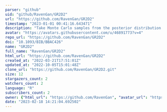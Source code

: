 ```yaml
---
parser: "github"
uid: "github/RavenGan/GR2D2"
url: "https://github.com/RavenGan/GR2D2"
timestamp: "2023-01-01 00:41:16.643471"
description: "Take Monte Carlo samples from the posterior distribution based on the graphical R2D2 prior, to estimate the precision matrix for multivariate Gaussian data"
avatar: "https://avatars.githubusercontent.com/u/46891773?v=4"
repo_url: "https://github.com/RavenGan/GR2D2"
doi: "10.1093/BIB/BBAC426"
name: "GR2D2"
full_name: "RavenGan/GR2D2"
html_url: "https://github.com/RavenGan/GR2D2"
created_at: "2022-03-21T17:51:01Z"
updated_at: "2022-10-05T15:01:48Z"
clone_url: "https://github.com/RavenGan/GR2D2.git"
size: 12
stargazers_count: 2
watchers_count: 2
language: "R"
subscribers_count: 2
owner: {"html_url": "https://github.com/RavenGan", "avatar_url": "https://avatars.githubusercontent.com/u/46891773?v=4", "login": "RavenGan", "type": "User"}
date: "2023-02-18 14:21:04.692502"
---
```


